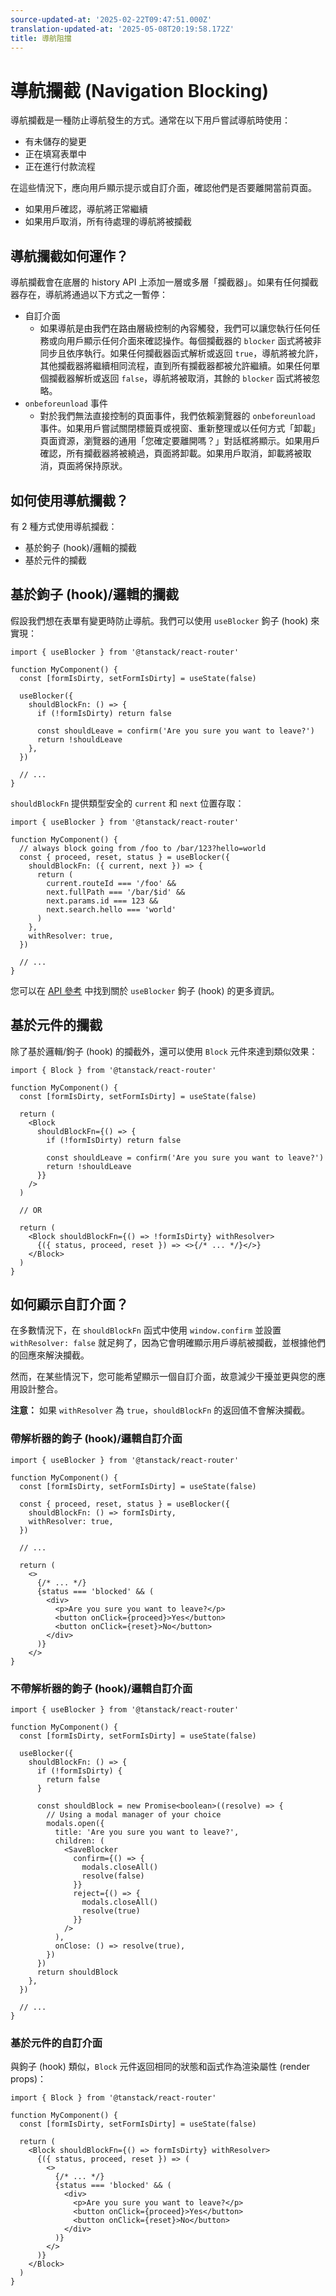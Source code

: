 ```yaml
---
source-updated-at: '2025-02-22T09:47:51.000Z'
translation-updated-at: '2025-05-08T20:19:58.172Z'
title: 導航阻擋
---
```


# 導航攔截 (Navigation Blocking)

導航攔截是一種防止導航發生的方式。通常在以下用戶嘗試導航時使用：

- 有未儲存的變更
- 正在填寫表單中
- 正在進行付款流程

在這些情況下，應向用戶顯示提示或自訂介面，確認他們是否要離開當前頁面。

- 如果用戶確認，導航將正常繼續
- 如果用戶取消，所有待處理的導航將被攔截

## 導航攔截如何運作？

導航攔截會在底層的 history API 上添加一層或多層「攔截器」。如果有任何攔截器存在，導航將通過以下方式之一暫停：

- 自訂介面
  - 如果導航是由我們在路由層級控制的內容觸發，我們可以讓您執行任何任務或向用戶顯示任何介面來確認操作。每個攔截器的 `blocker` 函式將被非同步且依序執行。如果任何攔截器函式解析或返回 `true`，導航將被允許，其他攔截器將繼續相同流程，直到所有攔截器都被允許繼續。如果任何單個攔截器解析或返回 `false`，導航將被取消，其餘的 `blocker` 函式將被忽略。
- `onbeforeunload` 事件
  - 對於我們無法直接控制的頁面事件，我們依賴瀏覽器的 `onbeforeunload` 事件。如果用戶嘗試關閉標籤頁或視窗、重新整理或以任何方式「卸載」頁面資源，瀏覽器的通用「您確定要離開嗎？」對話框將顯示。如果用戶確認，所有攔截器將被繞過，頁面將卸載。如果用戶取消，卸載將被取消，頁面將保持原狀。

## 如何使用導航攔截？

有 2 種方式使用導航攔截：

- 基於鉤子 (hook)/邏輯的攔截
- 基於元件的攔截

## 基於鉤子 (hook)/邏輯的攔截

假設我們想在表單有變更時防止導航。我們可以使用 `useBlocker` 鉤子 (hook) 來實現：

[//]: # 'HookBasedBlockingExample'

```tsx
import { useBlocker } from '@tanstack/react-router'

function MyComponent() {
  const [formIsDirty, setFormIsDirty] = useState(false)

  useBlocker({
    shouldBlockFn: () => {
      if (!formIsDirty) return false

      const shouldLeave = confirm('Are you sure you want to leave?')
      return !shouldLeave
    },
  })

  // ...
}
```

[//]: # 'HookBasedBlockingExample'

`shouldBlockFn` 提供類型安全的 `current` 和 `next` 位置存取：

```tsx
import { useBlocker } from '@tanstack/react-router'

function MyComponent() {
  // always block going from /foo to /bar/123?hello=world
  const { proceed, reset, status } = useBlocker({
    shouldBlockFn: ({ current, next }) => {
      return (
        current.routeId === '/foo' &&
        next.fullPath === '/bar/$id' &&
        next.params.id === 123 &&
        next.search.hello === 'world'
      )
    },
    withResolver: true,
  })

  // ...
}
```

您可以在 [API 參考](../api/router/useBlockerHook.md) 中找到關於 `useBlocker` 鉤子 (hook) 的更多資訊。

## 基於元件的攔截

除了基於邏輯/鉤子 (hook) 的攔截外，還可以使用 `Block` 元件來達到類似效果：

[//]: # 'ComponentBasedBlockingExample'

```tsx
import { Block } from '@tanstack/react-router'

function MyComponent() {
  const [formIsDirty, setFormIsDirty] = useState(false)

  return (
    <Block
      shouldBlockFn={() => {
        if (!formIsDirty) return false

        const shouldLeave = confirm('Are you sure you want to leave?')
        return !shouldLeave
      }}
    />
  )

  // OR

  return (
    <Block shouldBlockFn={() => !formIsDirty} withResolver>
      {({ status, proceed, reset }) => <>{/* ... */}</>}
    </Block>
  )
}
```

[//]: # 'ComponentBasedBlockingExample'

## 如何顯示自訂介面？

在多數情況下，在 `shouldBlockFn` 函式中使用 `window.confirm` 並設置 `withResolver: false` 就足夠了，因為它會明確顯示用戶導航被攔截，並根據他們的回應來解決攔截。

然而，在某些情況下，您可能希望顯示一個自訂介面，故意減少干擾並更與您的應用設計整合。

**注意：** 如果 `withResolver` 為 `true`，`shouldBlockFn` 的返回值不會解決攔截。

### 帶解析器的鉤子 (hook)/邏輯自訂介面

[//]: # 'HookBasedCustomUIBlockingWithResolverExample'

```tsx
import { useBlocker } from '@tanstack/react-router'

function MyComponent() {
  const [formIsDirty, setFormIsDirty] = useState(false)

  const { proceed, reset, status } = useBlocker({
    shouldBlockFn: () => formIsDirty,
    withResolver: true,
  })

  // ...

  return (
    <>
      {/* ... */}
      {status === 'blocked' && (
        <div>
          <p>Are you sure you want to leave?</p>
          <button onClick={proceed}>Yes</button>
          <button onClick={reset}>No</button>
        </div>
      )}
    </>
}
```

[//]: # 'HookBasedCustomUIBlockingWithResolverExample'

### 不帶解析器的鉤子 (hook)/邏輯自訂介面

[//]: # 'HookBasedCustomUIBlockingWithoutResolverExample'

```tsx
import { useBlocker } from '@tanstack/react-router'

function MyComponent() {
  const [formIsDirty, setFormIsDirty] = useState(false)

  useBlocker({
    shouldBlockFn: () => {
      if (!formIsDirty) {
        return false
      }

      const shouldBlock = new Promise<boolean>((resolve) => {
        // Using a modal manager of your choice
        modals.open({
          title: 'Are you sure you want to leave?',
          children: (
            <SaveBlocker
              confirm={() => {
                modals.closeAll()
                resolve(false)
              }}
              reject={() => {
                modals.closeAll()
                resolve(true)
              }}
            />
          ),
          onClose: () => resolve(true),
        })
      })
      return shouldBlock
    },
  })

  // ...
}
```

[//]: # 'HookBasedCustomUIBlockingWithoutResolverExample'

### 基於元件的自訂介面

與鉤子 (hook) 類似，`Block` 元件返回相同的狀態和函式作為渲染屬性 (render props)：

[//]: # 'ComponentBasedCustomUIBlockingExample'

```tsx
import { Block } from '@tanstack/react-router'

function MyComponent() {
  const [formIsDirty, setFormIsDirty] = useState(false)

  return (
    <Block shouldBlockFn={() => formIsDirty} withResolver>
      {({ status, proceed, reset }) => (
        <>
          {/* ... */}
          {status === 'blocked' && (
            <div>
              <p>Are you sure you want to leave?</p>
              <button onClick={proceed}>Yes</button>
              <button onClick={reset}>No</button>
            </div>
          )}
        </>
      )}
    </Block>
  )
}
```

[//]: # 'ComponentBasedCustomUIBlockingExample'
